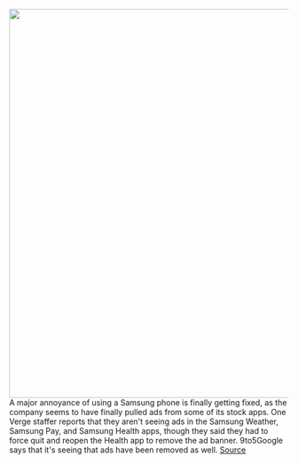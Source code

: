 <img src='https://cdn.vox-cdn.com/thumbor/jt8Mn4_VGQwX3pmF0oUIp8fw0V0=/0x0:3000x2000/1200x800/filters:focal(1260x760:1740x1240)/cdn.vox-cdn.com/uploads/chorus_image/image/69937844/dseifert_4711_samsung_z_flip_3_21.0.jpg' width='700px' /><br/>
A major annoyance of using a Samsung phone is finally getting fixed, as the company seems to have finally pulled ads from some of its stock apps. One Verge staffer reports that they aren't seeing ads in the Samsung Weather, Samsung Pay, and Samsung Health apps, though they said they had to force quit and reopen the Health app to remove the ad banner. 9to5Google says that it's seeing that ads have been removed as well.
<a href='https://www.theverge.com/2021/10/1/22704422/samsung-ads-stock-apps-weather-pay-health'> Source <a/>